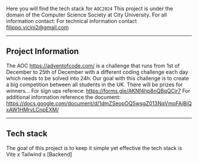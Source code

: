 Here you will find the tech stack for `AOC2024`
This project is under the domain of the Computer Science Society at City University. For all information contact: 
For technical information contact filippo.vicini2@gmail.com

---
## Project Information 
The AOC https://adventofcode.com/ is a challenge that runs from 1st of December to 25th of December with a different coding challenge each day which needs to be solved into 24h. 
Our goal with this challenge is to create a big competition between all students in the UK. There will be prizes for winners... 
For sign ups referece: https://forms.gle/AKNf4hp8nQBqQCjr7
For additional information reference the document: https://docs.google.com/document/d/1dmZSeopOQ5wsgZ013NqVmoFAjBiQxAW1HMrvLCnpEXM/


---
## Tech stack 
The goal of this project is to keep it simple yet effective the tech stack is Vite x Tailwind x [Backend]




